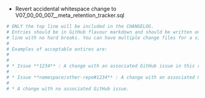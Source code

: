 * Revert accidental whitespace change to V07_00_00_007__meta_retention_tracker.sql


```sh
# ONLY the top line will be included in the CHANGELOG.
# Entries should be in GitHub flavour markdown and should be written on a SINGLE
# line with no hard breaks. You can have multiple change files for a single GitHub issue.
#
# Examples of acceptable entires are:
#
#
# * Issue **1234** : A change with an associated GitHub issue in this repository
#
# * Issue **namespace/other-repo#1234** : A change with an associated GitHub issue in another repository
#
# * A change with no associated GitHub issue.
```
